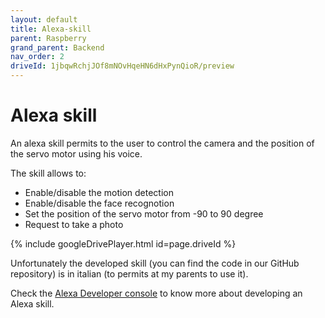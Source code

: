 ```yaml
---
layout: default
title: Alexa-skill
parent: Raspberry
grand_parent: Backend
nav_order: 2
driveId: 1jbqwRchjJOf8mNOvHqeHN6dHxPynQioR/preview
---
```


# Alexa skill

An alexa skill permits to the user to control the camera and the position of the servo motor using his voice.

The skill allows to:

* Enable/disable the motion detection
* Enable/disable the face recognotion
* Set the position of the servo motor from -90 to 90 degree
* Request to take a photo

{% include googleDrivePlayer.html id=page.driveId %}

Unfortunately the developed skill (you can find the code in our GitHub repository) is in italian (to permits at my parents to use it).

Check the [Alexa Developer console](https://developer.amazon.com/alexa/console/ask?&) to know more about developing an Alexa skill.